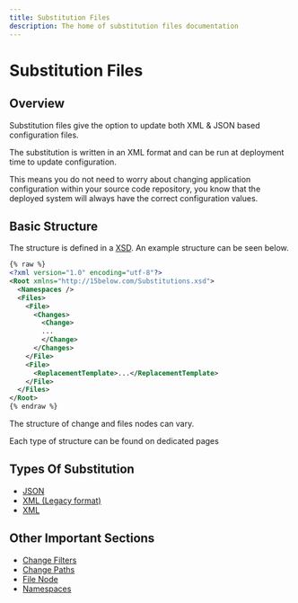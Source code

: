 ```yaml
---
title: Substitution Files
description: The home of substitution files documentation
---
```


# Substitution Files

## Overview

Substitution files give the option to update both XML & JSON based configuration files.

The substitution is written in an XML format and can be run at deployment time to update configuration.

This means you do not need to worry about changing application configuration within your source code repository, you know that the deployed system will always have the correct configuration values.

## Basic Structure

The structure is defined in a [XSD](substitution-xsd).  An example structure can be seen below.

```XML
{% raw %}
<?xml version="1.0" encoding="utf-8"?>
<Root xmlns="http://15below.com/Substitutions.xsd">
  <Namespaces />
  <Files>
    <File>
      <Changes>
        <Change>
        ...
        </Change>
      </Changes>
    </File>
    <File>
      <ReplacementTemplate>...</ReplacementTemplate>
    </File>
  </Files>
</Root>
{% endraw %}
```

The structure of change and files nodes can vary.

Each type of structure can be found on dedicated pages

## Types Of Substitution

* [JSON](json)
* [XML (Legacy format)](legacy-xml)
* [XML](xml)

## Other Important Sections

* [Change Filters](filters)
* [Change Paths](change-paths)
* [File Node](file-node)
* [Namespaces](namespaces)
